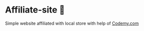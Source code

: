 # Affiliate-site :money_mouth_face:                                                                                                                                                                                                                                                                 
Simple website affiliated with local store
 with help of <a href="http://johnelder.com/">Codemy.com</a>

